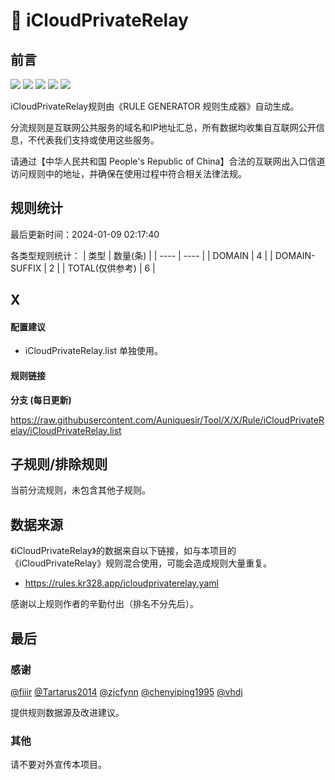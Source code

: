 # 🧸 iCloudPrivateRelay

## 前言

![](https://shields.io/badge/-移除重复规则-ff69b4) ![](https://shields.io/badge/-DOMAIN与DOMAIN--SUFFIX合并-green) ![](https://shields.io/badge/-DOMAIN--SUFFIX间合并-critical) ![](https://shields.io/badge/-DOMAIN--SUFFIX与DOMAIN--KEYWORD合并-blue) ![](https://shields.io/badge/-IP--CIDR(6)合并-blueviolet) 

iCloudPrivateRelay规则由《RULE GENERATOR 规则生成器》自动生成。

分流规则是互联网公共服务的域名和IP地址汇总，所有数据均收集自互联网公开信息，不代表我们支持或使用这些服务。

请通过【中华人民共和国 People's Republic of China】合法的互联网出入口信道访问规则中的地址，并确保在使用过程中符合相关法律法规。

## 规则统计

最后更新时间：2024-01-09 02:17:40

各类型规则统计：
| 类型 | 数量(条)  | 
| ---- | ----  |
| DOMAIN | 4  | 
| DOMAIN-SUFFIX | 2  | 
| TOTAL(仅供参考) | 6  | 


## X 

#### 配置建议
- iCloudPrivateRelay.list 单独使用。

#### 规则链接
**分支 (每日更新)**

https://raw.githubusercontent.com/Auniquesir/Tool/X/X/Rule/iCloudPrivateRelay/iCloudPrivateRelay.list











## 子规则/排除规则


当前分流规则，未包含其他子规则。

## 数据来源

《iCloudPrivateRelay》的数据来自以下链接，如与本项目的《iCloudPrivateRelay》规则混合使用，可能会造成规则大量重复。

- https://rules.kr328.app/icloudprivaterelay.yaml


感谢以上规则作者的辛勤付出（排名不分先后）。

## 最后

### 感谢

[@fiiir](https://github.com/fiiir) [@Tartarus2014](https://github.com/Tartarus2014) [@zjcfynn](https://github.com/zjcfynn) [@chenyiping1995](https://github.com/chenyiping1995) [@vhdj](https://github.com/vhdj)

提供规则数据源及改进建议。

### 其他

请不要对外宣传本项目。